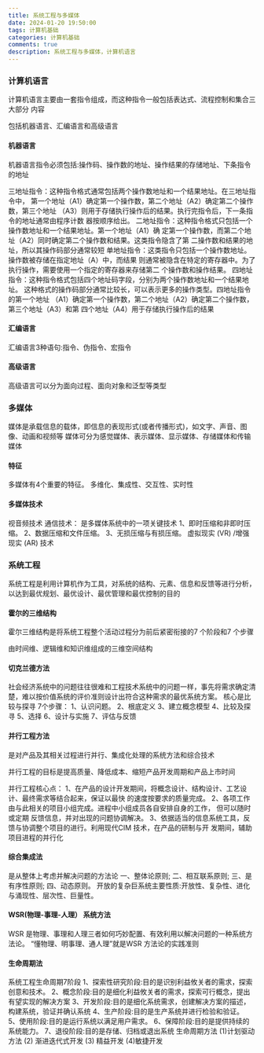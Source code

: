 ```yaml
---
title: 系统工程与多媒体
date: 2024-01-20 19:50:00
tags: 计算机基础
categories: 计算机基础
comments: true
description: 系统工程与多媒体，计算机语言
---
```


### 计算机语言

计算机语言主要由一套指令组成，而这种指令一般包括表达式、流程控制和集合三大部分
内容

包括机器语言、汇编语言和高级语言

#### 机器语言
机器语言指令必须包括:操作码、操作数的地址、操作结果的存储地址、下条指令的地址

三地址指令：这种指令格式通常包括两个操作数地址和一个结果地址。在三地址指令中，
第一个地址（A1）确定第一个操作数，第二个地址（A2）确定第二个操作数，第三个地址
（A3）则用于存储执行操作后的结果。执行完指令后，下一条指令的地址通常由程序计数
器按顺序给出。
二地址指令：这种指令格式只包括一个操作数地址和一个结果地址。第一个地址（A1）确
定第一个操作数，而第二个地址（A2）同时确定第二个操作数和结果。这类指令隐含了第
二操作数和结果的地址，所以其操作码部分通常较短
单地址指令：这类指令只包括一个操作数地址。操作数被存储在指定地址（A）中，而结果
则通常被隐含在特定的寄存器中。为了执行操作，需要使用一个指定的寄存器来存储第二
个操作数和操作结果。
四地址指令：这种指令格式包括四个地址码字段，分别为两个操作数地址和一个结果地址。
这种格式的操作码部分通常比较长，可以表示更多的操作类型。四地址指令的第一个地址
（A1）确定第一个操作数，第二个地址（A2）确定第二个操作数，第三个地址（A3）和第
四个地址（A4）用于存储执行操作后的结果
#### 汇编语言
汇编语言3种语句:指令、伪指令、宏指令
#### 高级语言
高级语言可以分为面向过程、面向对象和泛型等类型
### 多媒体
媒体是承载信息的载体，即信息的表现形式(或者传播形式)，如文字、声音、图像、动画和视频等
媒体可分为感觉媒体、表示媒体、显示媒体、存储媒体和传输媒体
#### 特征
多媒体有4个重要的特征。
多维化、集成性、交互性、实时性
#### 多媒体技术
视音频技术
通信技术：
是多媒体系统中的一项关键技术
1、即时压缩和非即时压缩。
2、数据压缩和文件压缩。
3、无损压缩与有损压缩。
虚拟现实 (VR) /增强现实 (AR) 技术
### 系统工程
系统工程是利用计算机作为工具，对系统的结构、元素、信息和反馈等进行分析，以达到最优规划、最优设计、最优管理和最优控制的目的

#### 霍尔的三维结构
霍尔三维结构是将系统工程整个活动过程分为前后紧密衔接的7 个阶段和7 个步骤

由时间维、逻辑维和知识维组成的三维空间结构

#### 切克兰德方法
社会经济系统中的问题往往很难和工程技术系统中的问题一样，事先将需求确定清楚，难以按价值系统的评价准则设计出符合这种需求的最优系统方案。
核心是比较与探寻
7个步骤：
1、认识问题。
2、根底定义
3、建立概念模型
4、比较及探寻
5、选择
6、设计与实施
7、评估与反馈

#### 并行工程方法
是对产品及其相关过程进行并行、集成化处理的系统方法和综合技术

并行工程的目标是提高质量、降低成本、缩短产品开发周期和产品上市时间

并行工程核心点：
1、在产品的设计开发期间，将概念设计、结构设计、工艺设计、最终需求等结合起来，保证以最快
的速度按要求的质量完成。
2、各项工作由与此相关的项目小组完成。进程中小组成员各自安排自身的工作， 但可以随时或定期
反馈信息，并对出现的问题协调解决。
3、依据适当的信息系统工具，反馈与协调整个项目的进行。利用现代CIM 技术，在产品的研制与开
发期间，辅助项目进程的并行化

#### 综合集成法
是从整体上考虑并解决问题的方法论
一、整体论原则;
二、相互联系原则;
三、是有序性原则;
四、动态原则。
开放的复杂巨系统主要性质:开放性、复杂性、进化与涌现性、层次性、巨量性。
#### WSR(物理-事理-人理） 系统方法
WSR 是物理、事理和人理三者如何巧妙配置、有效利用以解决问题的一种系统方法论。
“懂物理、明事理、通人理”就是WSR 方法论的实践准则
#### 生命周期法
系统工程生命周期7阶段
1、探索性研究阶段:目的是识别利益攸关者的需求，探索创意和技术。
2、概念阶段:目的是细化利益攸关者的需求，探索可行概念，提出有望实现的解决方案
3、开发阶段:目的是细化系统需求，创建解决方案的描述，构建系统，验证并确认系统
4、生产阶段:目的是生产系统并进行检验和验证。
5、使用阶段:目的是运行系统以满足用户需求。
6、保障阶段:目的是提供持续的系统能力。
7、退役阶段:目的是存储、归档或退出系统
生命周期方法
(1)计划驱动方法
(2) 渐进迭代式开发
(3) 精益开发
(4)敏捷开发
